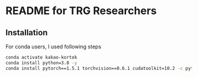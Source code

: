 # README for TRG Researchers

## Installation

For conda users, I used following steps

```bash
conda activate kakao-kortok
conda install python=3.8 -y
conda install pytorch==1.5.1 torchvision==0.6.1 cudatoolkit=10.2 -c pytorch
```
